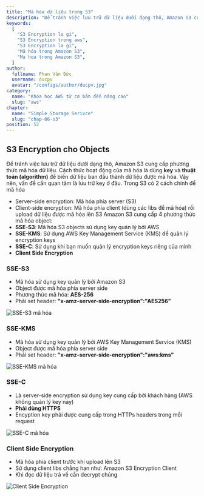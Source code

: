 ```yaml
---
title: "Mã hóa dữ liệu trong S3"
description: "Để tránh việc lưu trữ dữ liệu dưới dạng thô, Amazon S3 cung cấp phương thức mã hóa dữ liệu. Trong S3 có 2 cách chính để mã hóa"
keywords:
  [
    "S3 Encryption la gi",
    "S3 Encryption trong aws",
    "S3 Encryption la gi",
    "Mã hóa trong Amazon S3",
    "Ma hoa trong Amazon S3",
  ]
author:
  fullname: Phan Văn Đức
  username: ducpv
  avatar: "/configs/author/ducpv.jpg"
category:
  name: "Khóa học AWS từ cơ bản đến nâng cao"
  slug: "aws"
chapter:
  name: "Simple Storage Serivce"
  slug: "chap-06-s3"
position: 52
---
```


## S3 Encryption cho Objects

Để tránh việc lưu trữ dữ liệu dưới dạng thô, Amazon S3 cung cấp phương thức mã hóa dữ liệu. Cách thức hoạt động của mã hóa là dùng **key** và **thuật toán (algorithm)** để biến dữ liệu ban đầu thành dữ liệu được mã hóa. Vậy nên, vấn đề cần quan tâm là lưu trữ key ở đâu. Trong S3 có 2 cách chính để mã hóa

- Server-side encryption: Mã hóa phía server (S3)
- Client-side encryption: Mã hóa phía client (dùng các libs để mã hóa) rồi upload dữ liệu được mã hóa lên S3 Amazon S3 cung cấp 4 phương thức mã hóa object:
- **SSE-S3**: Mã hóa S3 objects sử dụng key quản lý bởi AWS
- **SSE-KMS**: Sử dụng AWS Key Management Service (KMS) để quản lý encryption keys
- **SSE-C**: Sử dụng khi bạn muốn quản lý encryption keys riêng của mình
- **Client Side Encryption**

### SSE-S3

- Mã hóa sử dụng key quản lý bởi Amazon S3
- Object được mã hóa phía server side
- Phương thức mã hóa: **AES-256**
- Phải set header: **"x-amz-server-side-encryption":"AES256"**

![SSE-S3 mã hóa](https://user-images.githubusercontent.com/29729545/147951666-48c6c7af-c3b0-42fd-b434-ed21edcb1f9e.png)

### SSE-KMS

- Mã hóa sử dụng key quản lý bởi AWS Key Management Service (KMS)
- Object được mã hóa phía server side
- Phải set header: **"x-amz-server-side-encryption":"aws:kms"**

![SSE-KMS mã hóa](https://user-images.githubusercontent.com/29729545/147951666-48c6c7af-c3b0-42fd-b434-ed21edcb1f9e.png)

### SSE-C

- Là server-side encryption sử dụng key cung cấp bởi khách hàng (AWS không quản lý key này)
- **Phải dùng HTTPS**
- Encyption key phải được cung cấp trong HTTPs headers trong mỗi request

![SSE-C mã hóa](https://user-images.githubusercontent.com/29729545/147952597-e8809e11-cf3a-4dab-af64-8a15b80a4849.png)

### Client Side Encryption

- Mã hóa phía client trước khi upload lên S3
- Sử dụng client libs chẳng hạn như: Amazon S3 Encryption Client
- Khi đọc dữ liệu trả về cần decrypt chúng

![Client Side Encryption](https://user-images.githubusercontent.com/29729545/147953387-1df6f1ad-3e43-4590-9bc1-2555815e23ab.png)
